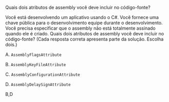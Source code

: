 ﻿Quais dois atributos de assembly você deve incluir no código-fonte?

Você está desenvolvendo um aplicativo usando o C#. Você fornece uma chave pública para o desenvolvimento
equipe durante o desenvolvimento.
Você precisa especificar que o assembly não está totalmente assinado quando ele é criado.
Quais dois atributos de assembly você deve incluir no código-fonte? (Cada resposta correta
apresenta parte da solução. Escolha dois.)

A.
`AssemblyFlagsAttribute`

B.
`AssemblyKeyFileAttribute`

C.
`AssemblyConfigurationAttribute`

D.
`AssemblyDelaySignAttribute`



B,D


